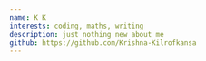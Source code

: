 ```yaml
---
name: K K
interests: coding, maths, writing
description: just nothing new about me
github: https://github.com/Krishna-Kilrofkansa
---
```

